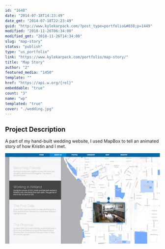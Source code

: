 ```yaml
---
id: "1648"
date: "2014-07-18T14:23:49"
date_gmt: "2014-07-18T22:23:49"
guid: "http://www.kylekarpack.com/?post_type=portfolio&#038;p=1449"
modified: "2018-11-26T06:34:00"
modified_gmt: "2018-11-26T14:34:00"
slug: "map-story"
status: "publish"
type: "us_portfolio"
link: "https://www.kylekarpack.com/portfolio/map-story/"
title: "Map Story"
author: "2"
featured_media: "1450"
template: ""
href: "https://api.w.org/{rel}"
embeddable: "true"
count: "3"
name: "wp"
templated: "true"
cover: "./wedding.jpg"
---
```

## Project Description

A part of my hand-built wedding website, I used MapBox to tell an animated story of how Kristin and I met.

[![wedding](./wedding.jpg)](https://i2.wp.com/www.kylekarpack.com/wordpress/wp-content/uploads/2014/07/wedding.jpg)